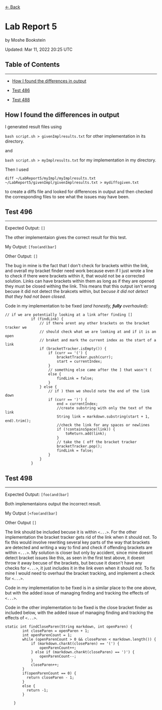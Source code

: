 [<- Back](index.html)

# Lab Report 5
by Moshe Bookstein

Updated: Mar 11, 2022 20:25 UTC
## Table of Contents
---

- [How I found the differences in output]()

- [Test 486](#test-496)

- [Test 488](#test-498)


## How I found the differences in output
I generated result files using 

`bash script.sh > givenImplresults.txt` for other implementation in its directory.

and

`bash script.sh > myImplresults.txt` for my implementation in my directory.

Then I used

`diff ~/LabReport5/myImpl/myImplresults.txt ~/LabReport5/givenImpl/givenImplresults.txt > mydiffsgiven.txt`

to create a diffs file and looked for differences in output and then checked the corresponding files to see what the issues may have been.


## Test 496
---
Expected Output: `[]`

The other implementaion gives the correct result for this test. 

My Output: `[foo(and(bar]`

Other Output: `[]`

The bug in mine is the fact that I don't check for brackets within the link, and overall my bracket finder need work because even if I just wrote a line to check if there were brackets within it, that would not be a corrected solution. Links can have brackets within them as long as if they are opened they must be closed withing the link. This means that this output isn't wrong becuse it did not detect the brakcets within, but *becuse it did not detect that they had not been closed.*


Code in my implementation to be fixed (*and honestly, **fully** overhauled*):
```
// if we are potentially looking at a link after finding []
            if (findLink) {
                // if there arent any other brackets on the bracket tracker we 
                // should check what we are looking at and if it is an open 
                // braket and mark the current index as the start of a link
                if (bracketTracker.isEmpty()) {
                    if (curr == '(') {
                        bracketTracker.push(curr);
                        start = currentIndex;
                    } 
                    // something else came after the ] that wasn't (
                    else { 
                        findLink = false;
                    }
                } else {
                    // if ) then we should note the end of the link down
                    if (curr == ')') {
                        end = currentIndex;
                        //create substring with only the text of the link
                        String link = markdown.substring(start + 1, end).trim();
                        //check the link for any spaces or newlines
                        if (!containsSpace(link)) {
                            toReturn.add(link);
                        }
                        // take the ( off the bracket tracker
                        bracketTracker.pop();
                        findLink = false;
                    }
                }
            }
```

## Test 498
---
Expected Output: `[foo(and(bar]`

Both implementaions output the incorrect result.

My Output `[<foo(and(bar]`

Other Output `[]`

The link should be included becuse it is within `<...>`. For the other implementation the bracket tracker gets rid of the link when it should not. To fix this would involve rewriting several key parts of the way that brackets are detected and writing a way to find and check if offending brackets are within `<...>`. My solution is closer but only by accident, since mine doesnt detect bracket issues like this, as seen in the first test above, it doesnt throw it away becuse of the brackets, but becuse it doesn't have any checks for `<...>`, it just includes it in the link even when it should not. To fix mine I would need to overhaul the bracket tracking, and implement a check for `<...>`.

Code in my implementation to be fixed is in a similar place to the one above, but with the added issue of managing finding and tracking the effects of `<...>`.

Code in the other implementation to be fixed is the close bracket finder as included below, with the added issue of managing finding and tracking the effects of `<...>`.

```
static int findCloseParen(String markdown, int openParen) {
        int closeParen = openParen + 1;
        int openParenCount = 1;
        while (openParenCount > 0 && closeParen < markdown.length()) {
            if (markdown.charAt(closeParen) == '(') {
                openParenCount++;
            } else if (markdown.charAt(closeParen) == ')') {
                openParenCount--;
            }
            closeParen++;
        }
        if(openParenCount == 0) {
          return closeParen - 1;
        }
        else {
          return -1;
        }

    }
```
